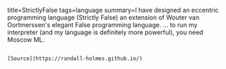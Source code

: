 title=StrictlyFalse
tags=language
summary=I have designed an eccentric programming language (Strictly False) an extension of Wouter van Oortmerssen's elegant False programming language. ... to run my interpreter (and my language is definitely more powerful), you need Moscow ML. 
~~~~~~

[Source](https://randall-holmes.github.io/)

